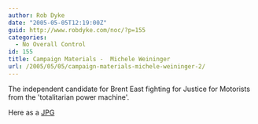 ```yaml
---
author: Rob Dyke
date: "2005-05-05T12:19:00Z"
guid: http://www.robdyke.com/noc/?p=155
categories:
  - No Overall Control
id: 155
title: Campaign Materials -  Michele Weininger
url: /2005/05/05/campaign-materials-michele-weininger-2/
---
```

The independent candidate for Brent East fighting for Justice for Motorists from the 'totalitarian power machine'.

Here as a [JPG](http://www.comwifinet.com/becampaign/mwleaflet.jpg)
